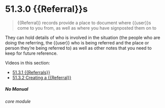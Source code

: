 # 51.3.0 {{Referral}}s

> {{Referral}} records provide a place to document where {{user}}s come to you from, as well as where you have signposted them on to 

They can hold details of who is involved in the situation (the people who are doing the referring, the {{user}} who is being referred and the place or person they’re being referred to) as well as other notes that you need to keep for future reference.

Videos in this section:
- [51.3.1 {{Referrals}}](help/index/p/51.3.1)
- [51.3.2 Creating a {{Referral}}](help/index/p/51.3.2)


##### No Manual

###### core module

